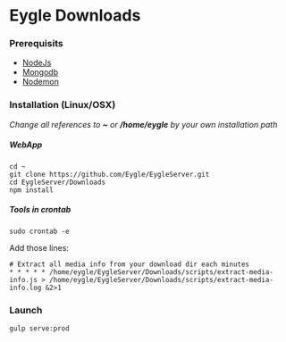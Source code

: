 # Eygle Downloads

### Prerequisits

+ [NodeJs](https://nodejs.org/en/download/package-manager/)
+ [Mongodb](https://docs.mongodb.com/manual/administration/install-community/)
+ [Nodemon](https://github.com/remy/nodemon#nodemon)

### Installation (Linux/OSX)
*Change all references to __~__ or __/home/eygle__ by your own installation path*

##### WebApp
```
cd ~
git clone https://github.com/Eygle/EygleServer.git
cd EygleServer/Downloads
npm install
```
##### Tools in crontab
```
sudo crontab -e
```
Add those lines:
```
# Extract all media info from your download dir each minutes
* * * * * /home/eygle/EygleServer/Downloads/scripts/extract-media-info.js > /home/eygle/EygleServer/Downloads/scripts/extract-media-info.log &2>1
```

### Launch
```
gulp serve:prod
```